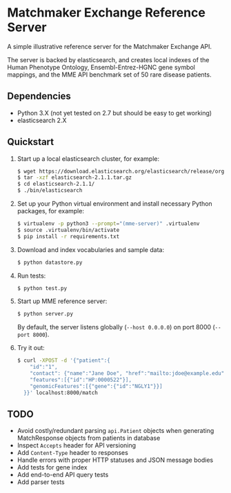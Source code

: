 # Matchmaker Exchange Reference Server
A simple illustrative reference server for the Matchmaker Exchange API.

The server is backed by elasticsearch, and creates local indexes of the Human Phenotype Ontology, Ensembl-Entrez-HGNC gene symbol mappings, and the MME API benchmark set of 50 rare disease patients.

## Dependencies
- Python 3.X (not yet tested on 2.7 but should be easy to get working)
- elasticsearch 2.X


## Quickstart

1. Start up a local elasticsearch cluster, for example:

    ```bash
    $ wget https://download.elasticsearch.org/elasticsearch/release/org/elasticsearch/distribution/tar/elasticsearch/2.1.1/elasticsearch-2.1.1.tar.gz
    $ tar -xzf elasticsearch-2.1.1.tar.gz
    $ cd elasticsearch-2.1.1/
    $ ./bin/elasticsearch
    ```

1. Set up your Python virtual environment and install necessary Python packages, for example:

    ```bash
    $ virtualenv -p python3 --prompt="(mme-server)" .virtualenv
    $ source .virtualenv/bin/activate
    $ pip install -r requirements.txt
    ```

1. Download and index vocabularies and sample data:

    ```bash
    $ python datastore.py
    ```

1. Run tests:

    ```bash
    $ python test.py
    ```

1. Start up MME reference server:

    ```bash
    $ python server.py
    ```

    By default, the server listens globally (`--host 0.0.0.0`) on port 8000 (`--port 8000`).

1. Try it out:

    ```bash
    $ curl -XPOST -d '{"patient":{
        "id":"1",
        "contact": {"name":"Jane Doe", "href":"mailto:jdoe@example.edu"},
        "features":[{"id":"HP:0000522"}],
        "genomicFeatures":[{"gene":{"id":"NGLY1"}}]
      }}' localhost:8000/match
    ```


## TODO
- Avoid costly/redundant parsing `api.Patient` objects when generating MatchResponse objects from patients in database
- Inspect `Accepts` header for API versioning
- Add `Content-Type` header to responses
- Handle errors with proper HTTP statuses and JSON message bodies
- Add tests for gene index
- Add end-to-end API query tests
- Add parser tests
